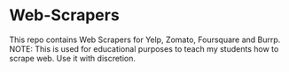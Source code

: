 # Web-Scrapers
This repo contains Web Scrapers for Yelp, Zomato, Foursquare and Burrp. NOTE: This is used for educational purposes to teach my students how to scrape web. Use it with discretion.
